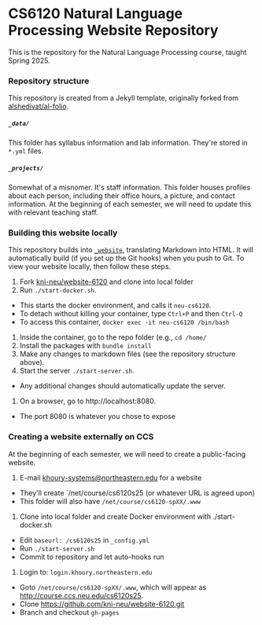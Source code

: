 # CS6120 Natural Language Processing Website Repository

This is the repository for the Natural Language Processing course, taught Spring 2025. 

### Repository structure

This repository is created from a Jekyll template, originally forked from [alshedivat/al-folio](https://github.com/alshedivat/al-folio). 

##### `_data/`

This folder has syllabus information and lab information. They're stored in `*.yml` files.

##### `_projects/`

Somewhat of a misnomer. It's staff information. This folder houses profiles about each person, including their office hours, a picture, and contact information. At the beginning of each semester, we will need to update this with relevant teaching staff.


### Building this website locally

This repository builds into [`_website`](./_website), translating Markdown into HTML. It will automatically build (if you set up the Git hooks) when you push to Git. To view your website locally, then follow these steps.

1. Fork [kni-neu/website-6120](`https://github.com/kni-neu/website-6120`) and clone into local folder
1. Run `./start-docker.sh`. 
  - This starts the docker environment, and calls it `neu-cs6120`.
  - To detach without killing your container, type `Ctrl+P` and then `Ctrl-Q`
  - To access this container, `docker exec -it neu-cs6120 /bin/bash`
1. Inside the container, go to the repo folder (e.g., `cd /home/`
1. Install the packages with `bundle install`
1. Make any changes to markdown files (see the repository structure above).
1. Start the server `./start-server.sh`.
  - Any additional changes should automatically update the server.
1. On a browser, go to http://localhost:8080.
  - The port 8080 is whatever you chose to expose


### Creating a website externally on CCS

At the beginning of each semester, we will need to create a public-facing website. 

1. E-mail khoury-systems@northeastern.edu for a website
  - They'll create `/net/course/cs6120s25 (or whatever URL is agreed upon)
  - This folder will also have `/net/course/cs6120-spXX/.www`
1. Clone into local folder and create Docker environment with ./start-docker.sh
  - Edit `baseurl: /cs6120s25` in `_config.yml`
  - Run `./start-server.sh`
  - Commit to repository and let auto-hooks run
1. Login to: `login.khoury.northeastern.edu`
  - Goto `/net/course/cs6120-spXX/.www`, which will appear as http://course.ccs.neu.edu/cs6120s25.
  - Clone https://github.com/kni-neu/website-6120.git
  - Branch and checkout `gh-pages`
